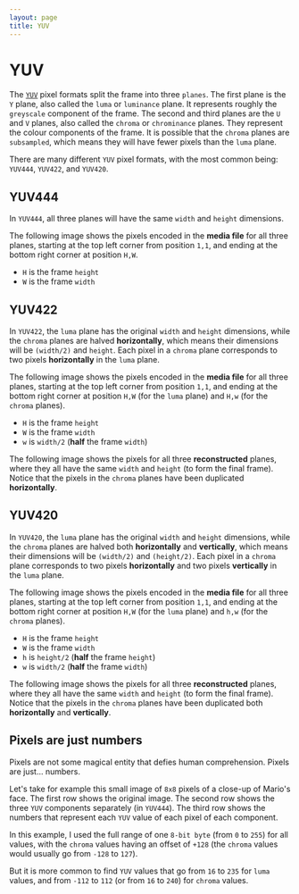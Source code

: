 ```yaml
---
layout: page
title: YUV
---
```


# YUV
The [`YUV`](https://en.wikipedia.org/wiki/YUV) pixel formats split
the frame into three `planes`.
The first plane is the `Y` plane, also called the `luma` or
`luminance` plane. It represents roughly the `greyscale` component
of the frame.
The second and third planes are the `U` and `V` planes, also called
the `chroma` or `chrominance` planes. They represent the colour
components of the frame. It is possible that the `chroma` planes are
`subsampled`, which means they will have fewer pixels than the `luma`
plane.

There are many different `YUV` pixel formats, with the most common
being: `YUV444`, `YUV422`, and `YUV420`.

## YUV444
In `YUV444`, all three planes will have the same `width` and `height`
dimensions.

The following image shows the pixels encoded in the **media file**
for all three planes, starting at the top left corner from position
`1,1`, and ending at the bottom right corner at position `H,W`.
- `H` is the frame `height`
- `W` is the frame `width`

<div id="div_yuv444"></div>

## YUV422
In `YUV422`, the `luma` plane has the original `width` and `height`
dimensions, while the `chroma` planes are halved **horizontally**,
which means their dimensions will be `(width/2)` and `height`.
Each pixel in a `chroma` plane corresponds to two pixels
**horizontally** in the `luma` plane.

The following image shows the pixels encoded in the **media file**
for all three planes, starting at the top left corner from position
`1,1`, and ending at the bottom right corner at position `H,W` (for
the `luma` plane) and `H,w` (for the `chroma` planes).
- `H` is the frame `height`
- `W` is the frame `width`
- `w` is `width/2` (**half** the frame `width`)

<div id="div_yuv422"></div>

The following image shows the pixels for all three **reconstructed**
planes, where they all have the same `width` and `height` (to form the
final frame).
Notice that the pixels in the `chroma` planes have been duplicated
**horizontally**.

<div id="div_yuv422_reconstructed"></div>

## YUV420
In `YUV420`, the `luma` plane has the original `width` and `height`
dimensions, while the `chroma` planes are halved both **horizontally**
and **vertically**,
which means their dimensions will be `(width/2)` and `(height/2)`.
Each pixel in a `chroma` plane corresponds to two pixels
**horizontally** and two pixels **vertically** in the `luma` plane.

The following image shows the pixels encoded in the **media file**
for all three planes, starting at the top left corner from position
`1,1`, and ending at the bottom right corner at position `H,W` (for
the `luma` plane) and `h,w` (for the `chroma` planes).
- `H` is the frame `height`
- `W` is the frame `width`
- `h` is `height/2` (**half** the frame `height`)
- `w` is `width/2` (**half** the frame `width`)

<div id="div_yuv420"></div>

The following image shows the pixels for all three **reconstructed**
planes, where they all have the same `width` and `height` (to form the
final frame).
Notice that the pixels in the `chroma` planes have been duplicated both
**horizontally** and **vertically**.

<div id="div_yuv420_reconstructed"></div>

## Pixels are just numbers
Pixels are not some magical entity that defies human comprehension.
Pixels are just... numbers.

Let's take for example this small image of `8x8` pixels of a close-up
of Mario's face.
The first row shows the original image.
The second row shows the three `YUV` components separately (in `YUV444`).
The third row shows the numbers that represent each `YUV` value of
each pixel of each component.

<div id="pixel_numbers"></div>

In this example, I used the full range of one `8-bit byte` (from `0` to
`255`) for all values, with the `chroma` values having an offset of
`+128` (the `chroma` values would usually go from `-128` to `127`).

But it is more common to find `YUV` values that go from `16` to `235`
for `luma` values, and from `-112` to `112` (or from `16` to `240`) for
`chroma` values.

<script type="module" src="{{ base.url | prepend: site.url }}/assets/js/yuv.js"></script>
